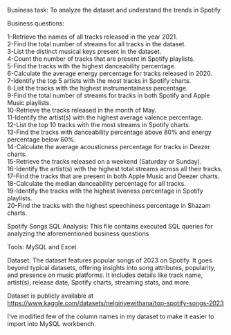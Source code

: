 Business task:
To analyze the dataset and understand the trends in Spotify

Business questions:

1-Retrieve the names of all tracks released in the year 2021.  
2-Find the total number of streams for all tracks in the dataset.  
3-List the distinct musical keys present in the dataset.  
4-Count the number of tracks that are present in Spotify playlists.  
5-Find the tracks with the highest danceability percentage.  
6-Calculate the average energy percentage for tracks released in 2020.  
7-Identify the top 5 artists with the most tracks in Spotify charts.  
8-List the tracks with the highest instrumentalness percentage.  
9-Find the total number of streams for tracks in both Spotify and Apple Music playlists.  
10-Retrieve the tracks released in the month of May.  
11-Identify the artist(s) with the highest average valence percentage.  
12-List the top 10 tracks with the most streams in Spotify charts.  
13-Find the tracks with danceability percentage above 80% and energy percentage below 60%.  
14-Calculate the average acousticness percentage for tracks in Deezer charts.  
15-Retrieve the tracks released on a weekend (Saturday or Sunday).  
16-Identify the artist(s) with the highest total streams across all their tracks.  
17-Find the tracks that are present in both Apple Music and Deezer charts.  
18-Calculate the median danceability percentage for all tracks.  
19-Identify the tracks with the highest liveness percentage in Spotify playlists.  
20-Find the tracks with the highest speechiness percentage in Shazam charts.  

Spotify Songs SQL Analysis: This file contains executed SQL queries for analyzing the aforementioned business questions

Tools: MySQL and Excel

Dataset:
The dataset features popular songs of 2023 on Spotify. It goes beyond typical datasets, offering insights into song attributes, popularity, and presence on music platforms. It includes details like track name, artist(s), release date, Spotify charts, streaming stats, and more.

Dataset is publicly available at https://www.kaggle.com/datasets/nelgiriyewithana/top-spotify-songs-2023

I've modified few of the column names in my dataset to make it easier to import into MySQL workbench.
